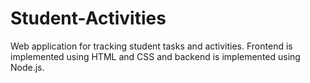 # Student-Activities
Web application for tracking student tasks and activities. Frontend is implemented using HTML and CSS and backend is implemented using Node.js.
